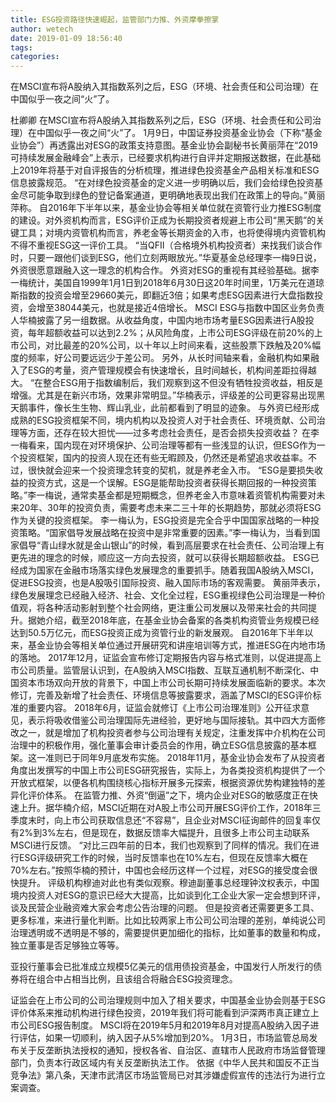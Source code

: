 ```yaml
---
title: ESG投资路径快速崛起，监管部门力推、外资摩拳擦掌
author: wetech
date: 2019-01-09 18:56:40
tags: 
categories: 
---
```

在MSCI宣布将A股纳入其指数系列之后，ESG（环境、社会责任和公司治理）在中国似乎一夜之间“火”了。
<!-- more -->
杜卿卿
在MSCI宣布将A股纳入其指数系列之后，ESG（环境、社会责任和公司治理）在中国似乎一夜之间“火”了。
1月9日，中国证券投资基金业协会（下称“基金业协会”）再透露出对ESG的政策支持意图。基金业协会副秘书长黄丽萍在“2019可持续发展金融峰会”上表示，已经要求机构进行自评并定期报送数据，在此基础上2019年将基于对自评报告的分析梳理，推进绿色投资基金产品相关标准和ESG信息披露规范。
“在对绿色投资基金的定义进一步明确以后，我们会给绿色投资基金尽可能争取到绿色的登记备案通道，更明确地表现出我们在政策上的导向。”黄丽萍称。
自2016年下半年以来，基金业协会等相关单位就在资管行业力推ESG制度的建设。对外资机构而言，ESG评价正成为长期投资者规避上市公司“黑天鹅”的关键工具；对境内资管机构而言，养老金等长期资金的入市，也将使得境内资管机构不得不重视ESG这一评价工具。
“当QFII（合格境外机构投资者）来找我们谈合作时，只要一跟他们谈到ESG，他们立刻两眼放光。”华夏基金总经理李一梅9日说，外资很愿意跟融入这一理念的机构合作。
外资对ESG的重视有其经验基础。据李一梅统计，美国自1999年1月1日到2018年6月30日这20年时间里，1万美元在道琼斯指数的投资会增至29660美元，即翻近3倍；如果考虑ESG因素进行大盘指数投资，会增至38044美元，也就是接近4倍增长。
MSCI ESG与指数中国区业务负责人华楠披露了另一组数据。从收益角度，中国内地市场考量ESG因素进行A股投资，每年超额收益可以达到2.2%；从风险角度，上市公司ESG评级在前20%的上市公司，对比最差的20%公司，以十年以上时间来看，这些股票下跌触及20%幅度的频率，好公司要远远少于差公司。
另外，从长时间轴来看，金融机构如果融入了ESG的考量，资产管理规模会有快速增长，且时间越长，机构间差距拉得越大。
“在整合ESG用于指数编制后，我们观察到这不但没有牺牲投资收益，相反是增强。尤其是在新兴市场，效果非常明显。”华楠表示，评级差的公司更容易出现黑天鹅事件，像长生生物、辉山乳业，此前都看到了明显的迹象。
与外资已经形成成熟的ESG投资框架不同，境内机构以及投资人对于社会责任、环境贡献、公司治理等方面，还存在较大担忧——过多考虑社会责任，是否会损失投资收益？
在李一梅看来，国内现在对环境保护、公司治理等都有一些浅显的认识，但ESG作为一个投资框架，国内的投资人现在还有些无暇顾及，仍然还是希望追求收益率。不过，很快就会迎来一个投资理念转变的契机，就是养老金入市。
“ESG是要损失收益的投资方式，这是一个误解。ESG是能帮助投资者获得长期回报的一种投资策略。”李一梅说，通常卖基金都是短期概念，但养老金入市意味着资管机构需要对未来20年、30年的投资负责，需要考虑未来二三十年的长期趋势，那就必须将ESG作为关键的投资框架。
李一梅认为，ESG投资是完全合乎中国国家战略的一种投资策略。“国家倡导发展战略在投资中是非常重要的因素。”李一梅认为，当看到国家倡导“青山绿水就是金山银山”的时候，看到高层要求在社会责任、公司治理上有更先进的理念的时候，顺应这一方向去投资，就可以获得长期超额收益。
ESG已经成为国家在金融市场落实绿色发展理念的重要抓手。随着我国A股纳入MSCI，促进ESG投资，也是A股吸引国际投资、融入国际市场的客观需要。
黄丽萍表示，绿色发展理念已经融入经济、社会、文化全过程，ESG重视绿色公司治理是一种价值观，将各种活动影射到整个社会网络，更注重公司发展以及带来社会的共同提升。据她介绍，截至2018年底，在基金业协会备案的各类机构资管业务规模已经达到50.5万亿元，而ESG投资正成为资管行业的新发展观。
自2016年下半年以来，基金业协会等相关单位通过开展研究和讲座培训等方式，推进ESG在内地市场的落地。
2017年12月，证监会宣布修订定期报告内容与格式准则，以促进提高上市公司质量。监管层认识到，在A股纳入MSCI指数、互联互通机制不断深化、中国资本市场双向开放的背景下，中国上市公司长期可持续发展面临新的要求。本次修订，完善及新增了社会责任、环境信息等披露要求，涵盖了MSCI的ESG评价标准的重要内容。
2018年6月，证监会就修订《上市公司治理准则》公开征求意见，表示将吸收借鉴公司治理国际先进经验，更好地与国际接轨。其中四大方面修改之一，就是增加了机构投资者参与公司治理有关规定，注重发挥中介机构在公司治理中的积极作用，强化董事会审计委员会的作用，确立ESG信息披露的基本框架。这一准则已于同年9月底发布实施。
2018年11月，基金业协会发布了从投资者角度出发撰写的中国上市公司ESG研究报告，实际上，为各类投资机构提供了一个开放式框架，以便各机构围绕核心指标开展多元探索，根据资源优势构建独特的差异化评价体系。
在监管力推、外资“倒逼”之下，境内企业对ESG的敏感度正在快速上升。据华楠介绍，MSCI近期在对A股上市公司开展ESG评价工作，2018年三季度末时，向上市公司获取信息还“不容易”，且企业对MSCI征询邮件的回复率仅有2%到3%左右，但是现在，数据反馈率大幅提升，且很多上市公司主动联系MSCI进行反馈。
“对比三四年前的日本，我们也观察到了同样的情况。我们在进行ESG评级研究工作的时候，当时反馈率也在10%左右，但现在反馈率大概在70%左右。”按照华楠的预计，中国也会经历这样一个过程，对ESG的接受度会很快提升。
评级机构穆迪对此也有类似观察。穆迪副董事总经理钟汶权表示，中国境内投资人对ESG的意识已经大大提高，比如谈到化工企业大家一定会想到环评，谈及民营企业融资难大家会考虑公告治理的问题。
但是投资者还需要更多工具、更多标准，来进行量化判断。比如比较两家上市公司公司治理的差别，单纯说公司治理透明或不透明是不够的，需要提供更加细化的指标，比如董事的数量和构成，独立董事是否足够独立等等。
 
 
亚投行董事会已批准成立规模5亿美元的信用债投资基金，中国发行人所发行的债券将在组合中占相当比例，且该组合将融合ESG投资理念。
证监会在上市公司的公司治理规则中加入了相关要求，中国基金业协会则基于ESG评价体系来推动机构进行绿色投资，2019年我们将可能看到沪深两市真正建立上市公司ESG报告制度。
MSCI将在2019年5月和2019年8月对提高A股纳入因子进行评估，如果一切顺利，纳入因子从5%增加到20%。
1月3日，市场监管总局发布关于反垄断执法授权的通知，授权各省、自治区、直辖市人民政府市场监督管理部门，负责本行政区域内有关反垄断执法工作。
依据《中华人民共和国反不正当竞争法》第八条，天津市武清区市场监管局已对其涉嫌虚假宣传的违法行为进行立案调查。
